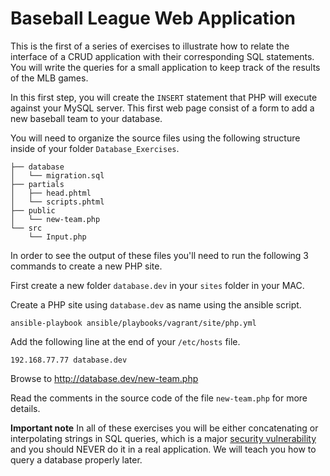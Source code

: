 # Baseball League Web Application

This is the first of a series of exercises to illustrate how to relate the interface of a CRUD application
with their corresponding SQL statements. You will write the queries for a small application to keep track
of the results of the MLB games.

In this first step, you will create the `INSERT` statement that PHP will execute against your MySQL server.
This first web page consist of a form to add a new baseball team to your database.

You will need to organize the source files using the following structure inside of your folder `Database_Exercises`.

```
├── database
│   └── migration.sql
├── partials
│   ├── head.phtml
│   └── scripts.phtml
├── public
│   └── new-team.php
└── src
    └── Input.php
```

In order to see the output of these files you'll need to run the following 3 commands to create a new PHP site.

First create a new folder `database.dev` in your `sites` folder in your MAC.

Create a PHP site using `database.dev` as name using the ansible script.

```
ansible-playbook ansible/playbooks/vagrant/site/php.yml
```

Add the following line at the end of your `/etc/hosts` file.

```
192.168.77.77 database.dev
```

Browse to http://database.dev/new-team.php

Read the comments in the source code of the file `new-team.php` for more details. 

**Important note** In all of these exercises you will be either concatenating or interpolating strings in SQL queries,
which is a major [security vulnerability](https://www.owasp.org/index.php/SQL_Injection) and you should NEVER do it in
a real application. We will teach you how to query a database properly later.
